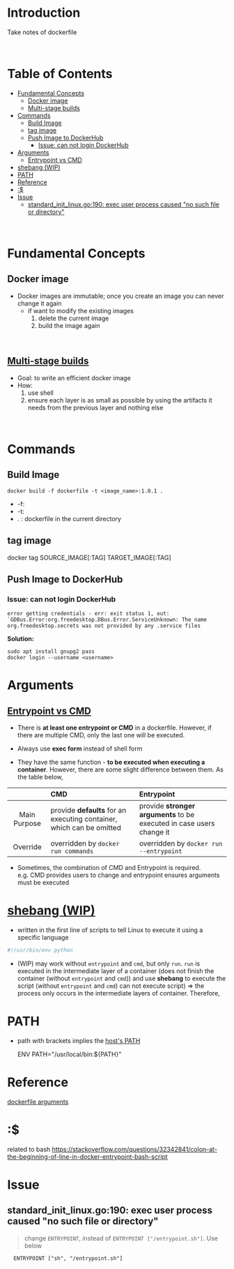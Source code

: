 <!-- omit in toc -->
# Introduction
Take notes of dockerfile

<br />

<!-- omit in toc -->
# Table of Contents
- [Fundamental Concepts](#fundamental-concepts)
  - [Docker image](#docker-image)
  - [Multi-stage builds](#multi-stage-builds)
- [Commands](#commands)
  - [Build Image](#build-image)
  - [tag image](#tag-image)
  - [Push Image to DockerHub](#push-image-to-dockerhub)
    - [Issue: can not login DockerHub](#issue-can-not-login-dockerhub)
- [Arguments](#arguments)
  - [Entrypoint vs CMD](#entrypoint-vs-cmd)
- [shebang (WIP)](#shebang-wip)
- [PATH](#path)
- [Reference](#reference)
- [:$](#)
- [Issue](#issue)
  - [standard_init_linux.go:190: exec user process caused "no such file or directory"](#standard_init_linuxgo190-exec-user-process-caused-no-such-file-or-directory)

<br />

# Fundamental Concepts
## Docker image
* Docker images are immutable; once you create an image you can never change it again
  * if want to modify the existing images 
    1. delete the current image
    2. build the image again
  
<br />

## [Multi-stage builds](https://docs.docker.com/develop/develop-images/multistage-build/)
* Goal: to write an efficient docker image
* How: 
  1. use shell
  2. ensure each layer is as small as possible by using the artifacts it needs from the previous layer and nothing else 




<br />

# Commands

## Build Image

    docker build -f dockerfile -t <image_name>:1.0.1 .

 
  * -f:<br />
  * -t:  <br />
  * . : dockerfile in the current directory


## tag image

  docker tag SOURCE_IMAGE[:TAG] TARGET_IMAGE[:TAG]

## Push Image to DockerHub
### Issue: can not login DockerHub

    error getting credentials - err: exit status 1, out: `GDBus.Error:org.freedesktop.DBus.Error.ServiceUnknown: The name org.freedesktop.secrets was not provided by any .service files

**Solution:**

    sudo apt install gnupg2 pass
    docker login --username <username>



# Arguments
## [Entrypoint vs CMD](https://www.ctl.io/developers/blog/post/dockerfile-entrypoint-vs-cmd/)
* There is **at least one entrypoint or CMD** in a dockerfile.
However, if there are multiple CMD, only the last one will be executed.

* Always use **exec form** instead of shell form

* They have the same function - **to be executed when executing a container**. However, there are some slight difference between them. As the table below,

||CMD|Entrypoint|
|:---:|:---|:---|
|Main Purpose|provide **defaults** for an executing container, which can be omitted|provide **stronger arguments** to be executed in case users change it|
|Override|overridden by `docker run commands`|overridden by `docker run --entrypoint`|

* Sometimes, the combination of CMD and Entrypoint is required. <br />
  e.g. CMD provides users to change and entrypoint ensures arguments must be executed


# [shebang (WIP)](https://stackoverflow.com/a/34554506)
* written in the first line of scripts to tell Linux to execute it using a specific language
  
```python
#!/usr/bin/env python
```

* (WIP) may work without `entrypoint` and `cmd`, but only `run`. `run` is executed in the intermediate layer of a container (does not finish the container (without `entrypoint` and `cmd`)) and use **shebang** to execute the script (without `entrypoint` and `cmd`) can not execute script) => the process only occurs in the intermediate layers of container. Therefore,  


# PATH
* path with brackets implies the [host's PATH](https://stackoverflow.com/a/65119275)
  
    ENV PATH="/usr/local/bin:${PATH}"


# Reference

[dockerfile arguments](https://betterprogramming.pub/the-whole-shebang-dockerfiles-5d59ace94d28)


# :$
related to bash
https://stackoverflow.com/questions/32342841/colon-at-the-beginning-of-line-in-docker-entrypoint-bash-script



# Issue
## standard_init_linux.go:190: exec user process caused "no such file or directory"
> change `ENTRYPOINT`, instead of `ENTRYPOINT ["/entrypoint.sh"]`. Use below

```linux
  ENTRYPOINT ["sh", "/entrypoint.sh"]

```